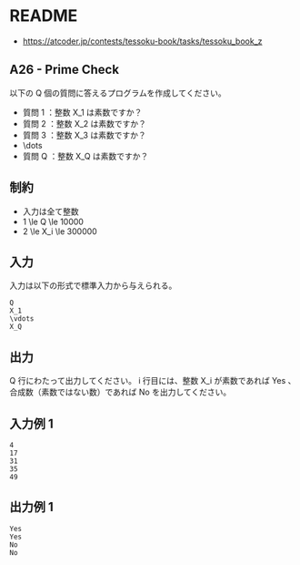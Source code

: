 # README
- <https://atcoder.jp/contests/tessoku-book/tasks/tessoku_book_z>
## A26 - Prime Check 
以下の Q 個の質問に答えるプログラムを作成してください。

* 質問 1 ：整数 X_1 は素数ですか？
* 質問 2 ：整数 X_2 は素数ですか？
* 質問 3 ：整数 X_3 は素数ですか？
* \dots
* 質問 Q ：整数 X_Q は素数ですか？
## 制約
* 入力は全て整数
* 1 \le Q \le 10000
* 2 \le X_i \le 300000
## 入力
入力は以下の形式で標準入力から与えられる。

```
Q
X_1
\vdots
X_Q
```
## 出力
Q 行にわたって出力してください。
i 行目には、整数 X_i が素数であれば Yes 、合成数（素数ではない数）であれば No を出力してください。
## 入力例 1
```
4
17
31
35
49
```
## 出力例 1
```
Yes
Yes
No
No
```
